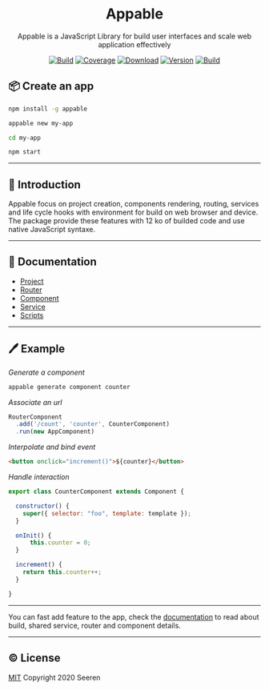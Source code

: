 <h1 align="center">Appable</h2>

<p align="center">
Appable is a JavaScript Library for build user interfaces and scale web application effectively
</p>

<p align="center">
<a href="https://travis-ci.org/seeren/appable"><img src="https://travis-ci.org/seeren/appable.svg?branch=master" alt="Build"></a>
<a href="https://coveralls.io/github/seeren/appable?branch=master"><img src="https://coveralls.io/repos/github/seeren/appable/badge.svg?branch=master" alt="Coverage"></a>
<a href="https://www.npmjs.com/package/appable"><img src="https://img.shields.io/npm/dt/appable.svg" alt="Download"></a>
<a href="https://www.npmjs.com/package/appable"><img src="https://img.shields.io/npm/v/appable.svg" alt="Version"></a>
<a href="https://www.codacy.com/manual/seeren/appable?utm_source=github.com&amp;utm_medium=referral&amp;utm_content=seeren/appable&amp;utm_campaign=Badge_Grade"><img src="https://api.codacy.com/project/badge/Grade/5de3e97bcbe74350a5a6c47b99b4b735" alt="Build"></a>
</p>

## 📦 Create an app

```bash
npm install -g appable
```

```bash
appable new my-app
```

```bash
cd my-app
```

```bash
npm start
```

___

## 📄 Introduction

Appable focus on project creation, components rendering, routing, services and life cycle hooks with environment for build on web browser and device. The package provide these features with 12 ko of builded code and use native JavaScript syntaxe.

___

## 📘 Documentation

*   [Project](https://github.com/seeren/appable/wiki/📦-Creation)
*   [Router](https://github.com/seeren/appable/wiki/🚦-Router-usage)
*   [Component](https://github.com/seeren/appable/wiki/🍰-Component-creation)
*   [Service](https://github.com/seeren/appable/wiki/💫-Service-creation)
*   [Scripts](https://github.com/seeren/appable/wiki/📜-Scripts)

___

## 🖊️ Example

*Generate a component*

```bash
appable generate component counter
```

*Associate an url*

```js
RouterComponent
  .add('/count', 'counter', CounterComponent)
  .run(new AppComponent)
```

*Interpolate and bind event*

```html
<button onclick="increment()">${counter}</button>
```

*Handle interaction*

```js
export class CounterComponent extends Component {

  constructor() {
    super({ selector: "foo", template: template });
  }

  onInit() {
      this.counter = 0;
  }

  increment() {
    return this.counter++;
  }

}
```

___

You can fast add feature to the app, check the [documentation](https://github.com/seeren/appable/wiki) to read about build, shared service, router and component details.

___

## ©️ License

[MIT](LICENSE) Copyright 2020 Seeren